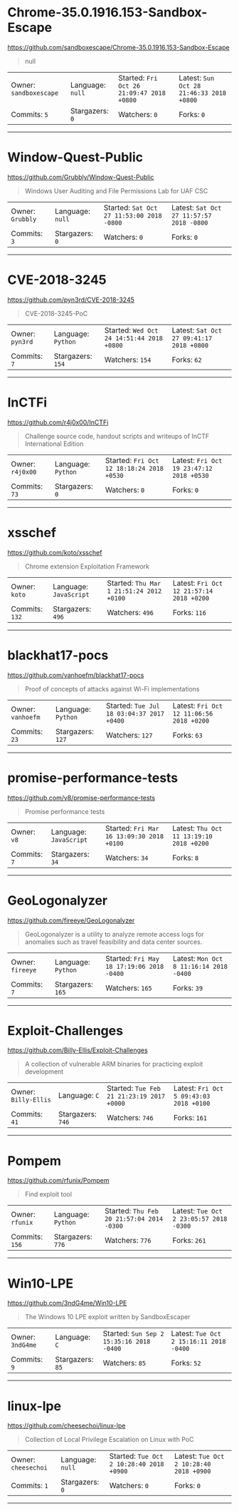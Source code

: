 # Chrome-35.0.1916.153-Sandbox-Escape

https://github.com/sandboxescape/Chrome-35.0.1916.153-Sandbox-Escape
<blockquote>
null
</blockquote>

<table>
<tr><td>Owner: <code>sandboxescape</code></td>
    <td>Language: <code>null</code></td>
    <td>Started: <code>Fri Oct 26 21:09:47 2018 +0800</code></td>
    <td>Latest: <code>Sun Oct 28 21:46:33 2018 +0800</code></td></tr>
<tr><td>Commits: <code>5</code></td>
    <td>Stargazers: <code>0</code></td>
    <td>Watchers: <code>0</code></td>
    <td>Forks: <code>0</code></td></tr>
</table>

---

# Window-Quest-Public

https://github.com/Grubbly/Window-Quest-Public
<blockquote>
Windows User Auditing and File Permissions Lab for UAF CSC
</blockquote>

<table>
<tr><td>Owner: <code>Grubbly</code></td>
    <td>Language: <code>null</code></td>
    <td>Started: <code>Sat Oct 27 11:53:00 2018 -0800</code></td>
    <td>Latest: <code>Sat Oct 27 11:57:57 2018 -0800</code></td></tr>
<tr><td>Commits: <code>3</code></td>
    <td>Stargazers: <code>0</code></td>
    <td>Watchers: <code>0</code></td>
    <td>Forks: <code>0</code></td></tr>
</table>

---

# CVE-2018-3245

https://github.com/pyn3rd/CVE-2018-3245
<blockquote>
CVE-2018-3245-PoC
</blockquote>

<table>
<tr><td>Owner: <code>pyn3rd</code></td>
    <td>Language: <code>Python</code></td>
    <td>Started: <code>Wed Oct 24 14:51:44 2018 +0800</code></td>
    <td>Latest: <code>Sat Oct 27 09:41:17 2018 +0800</code></td></tr>
<tr><td>Commits: <code>7</code></td>
    <td>Stargazers: <code>154</code></td>
    <td>Watchers: <code>154</code></td>
    <td>Forks: <code>62</code></td></tr>
</table>

---

# InCTFi

https://github.com/r4j0x00/InCTFi
<blockquote>
Challenge source code, handout scripts and writeups of InCTF International Edition
</blockquote>

<table>
<tr><td>Owner: <code>r4j0x00</code></td>
    <td>Language: <code>Python</code></td>
    <td>Started: <code>Fri Oct 12 18:18:24 2018 +0530</code></td>
    <td>Latest: <code>Fri Oct 19 23:47:12 2018 +0530</code></td></tr>
<tr><td>Commits: <code>73</code></td>
    <td>Stargazers: <code>0</code></td>
    <td>Watchers: <code>0</code></td>
    <td>Forks: <code>0</code></td></tr>
</table>

---

# xsschef

https://github.com/koto/xsschef
<blockquote>
Chrome extension Exploitation Framework
</blockquote>

<table>
<tr><td>Owner: <code>koto</code></td>
    <td>Language: <code>JavaScript</code></td>
    <td>Started: <code>Thu Mar 1 21:51:24 2012 +0100</code></td>
    <td>Latest: <code>Fri Oct 12 21:57:14 2018 +0200</code></td></tr>
<tr><td>Commits: <code>132</code></td>
    <td>Stargazers: <code>496</code></td>
    <td>Watchers: <code>496</code></td>
    <td>Forks: <code>116</code></td></tr>
</table>

---

# blackhat17-pocs

https://github.com/vanhoefm/blackhat17-pocs
<blockquote>
Proof of concepts of attacks against Wi-Fi implementations
</blockquote>

<table>
<tr><td>Owner: <code>vanhoefm</code></td>
    <td>Language: <code>Python</code></td>
    <td>Started: <code>Tue Jul 18 03:04:37 2017 +0400</code></td>
    <td>Latest: <code>Fri Oct 12 11:06:56 2018 +0200</code></td></tr>
<tr><td>Commits: <code>23</code></td>
    <td>Stargazers: <code>127</code></td>
    <td>Watchers: <code>127</code></td>
    <td>Forks: <code>63</code></td></tr>
</table>

---

# promise-performance-tests

https://github.com/v8/promise-performance-tests
<blockquote>
Promise performance tests
</blockquote>

<table>
<tr><td>Owner: <code>v8</code></td>
    <td>Language: <code>JavaScript</code></td>
    <td>Started: <code>Fri Mar 16 13:09:30 2018 +0100</code></td>
    <td>Latest: <code>Thu Oct 11 13:19:10 2018 +0200</code></td></tr>
<tr><td>Commits: <code>7</code></td>
    <td>Stargazers: <code>34</code></td>
    <td>Watchers: <code>34</code></td>
    <td>Forks: <code>8</code></td></tr>
</table>

---

# GeoLogonalyzer

https://github.com/fireeye/GeoLogonalyzer
<blockquote>
GeoLogonalyzer is a utility to analyze remote access logs for anomalies such as travel feasibility and data center sources.
</blockquote>

<table>
<tr><td>Owner: <code>fireeye</code></td>
    <td>Language: <code>Python</code></td>
    <td>Started: <code>Fri May 18 17:19:06 2018 -0400</code></td>
    <td>Latest: <code>Mon Oct 8 11:16:14 2018 -0400</code></td></tr>
<tr><td>Commits: <code>7</code></td>
    <td>Stargazers: <code>165</code></td>
    <td>Watchers: <code>165</code></td>
    <td>Forks: <code>39</code></td></tr>
</table>

---

# Exploit-Challenges

https://github.com/Billy-Ellis/Exploit-Challenges
<blockquote>
A collection of vulnerable ARM binaries for practicing exploit development
</blockquote>

<table>
<tr><td>Owner: <code>Billy-Ellis</code></td>
    <td>Language: <code>C</code></td>
    <td>Started: <code>Tue Feb 21 21:23:19 2017 +0000</code></td>
    <td>Latest: <code>Fri Oct 5 09:43:03 2018 +0100</code></td></tr>
<tr><td>Commits: <code>41</code></td>
    <td>Stargazers: <code>746</code></td>
    <td>Watchers: <code>746</code></td>
    <td>Forks: <code>161</code></td></tr>
</table>

---

# Pompem

https://github.com/rfunix/Pompem
<blockquote>
Find exploit tool
</blockquote>

<table>
<tr><td>Owner: <code>rfunix</code></td>
    <td>Language: <code>Python</code></td>
    <td>Started: <code>Thu Feb 20 21:57:04 2014 -0300</code></td>
    <td>Latest: <code>Tue Oct 2 23:05:57 2018 -0300</code></td></tr>
<tr><td>Commits: <code>156</code></td>
    <td>Stargazers: <code>776</code></td>
    <td>Watchers: <code>776</code></td>
    <td>Forks: <code>261</code></td></tr>
</table>

---

# Win10-LPE

https://github.com/3ndG4me/Win10-LPE
<blockquote>
The Windows 10 LPE exploit written by SandboxEscaper
</blockquote>

<table>
<tr><td>Owner: <code>3ndG4me</code></td>
    <td>Language: <code>C</code></td>
    <td>Started: <code>Sun Sep 2 15:35:16 2018 -0400</code></td>
    <td>Latest: <code>Tue Oct 2 15:16:11 2018 -0400</code></td></tr>
<tr><td>Commits: <code>9</code></td>
    <td>Stargazers: <code>85</code></td>
    <td>Watchers: <code>85</code></td>
    <td>Forks: <code>52</code></td></tr>
</table>

---

# linux-lpe

https://github.com/cheesechoi/linux-lpe
<blockquote>
Collection of Local Privilege Escalation on Linux with PoC
</blockquote>

<table>
<tr><td>Owner: <code>cheesechoi</code></td>
    <td>Language: <code>null</code></td>
    <td>Started: <code>Tue Oct 2 10:28:40 2018 +0900</code></td>
    <td>Latest: <code>Tue Oct 2 10:28:40 2018 +0900</code></td></tr>
<tr><td>Commits: <code>1</code></td>
    <td>Stargazers: <code>0</code></td>
    <td>Watchers: <code>0</code></td>
    <td>Forks: <code>0</code></td></tr>
</table>

---

